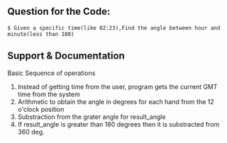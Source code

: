 ## Question for the Code:    

    $ Given a specific time(like 02:23),Find the angle between hour and minute(less than 180)
    

## Support & Documentation

Basic Sequence of operations

1. Instead of getting time from the user, program gets the current GMT time from the system
2. Arithmetic to obtain the angle in degrees for each hand from the 12 o'clock position
3. Substraction from the grater angle for result_angle
4. If result_angle is greater than 180 degrees then it is substracted from 360 deg.